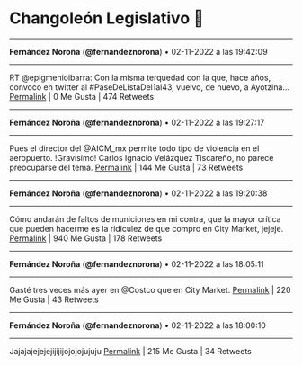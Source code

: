 # Changoleón Legislativo 🙈
*****
**Fernández Noroña** (**@fernandeznorona**) • 02-11-2022 a las 19:42:09
*****
RT @epigmenioibarra: Con la misma terquedad con la que, hace años, convoco en twitter al #PaseDeListaDel1al43, vuelvo, de nuevo, a Ayotzina…
[Permalink](https://twitter.com/fernandeznorona/status/1588013635858665472) | 0 Me Gusta | 474 Retweets
*****
**Fernández Noroña** (**@fernandeznorona**) • 02-11-2022 a las 19:27:17
*****
Pues el director del @AICM_mx permite todo tipo de violencia en el aeropuerto. !Gravísimo! Carlos Ignacio Velázquez Tiscareño, no parece preocuparse del tema.
[Permalink](https://twitter.com/fernandeznorona/status/1588009894652813314) | 144 Me Gusta | 73 Retweets
*****
**Fernández Noroña** (**@fernandeznorona**) • 02-11-2022 a las 19:20:38
*****
Cómo andarán de faltos de municiones en mi contra, que la mayor crítica que pueden hacerme es la ridiculez de que compro en City Market, jejeje.
[Permalink](https://twitter.com/fernandeznorona/status/1588008222333337608) | 940 Me Gusta | 178 Retweets
*****
**Fernández Noroña** (**@fernandeznorona**) • 02-11-2022 a las 18:05:11
*****
Gasté tres veces más ayer en @Costco que en City Market.
[Permalink](https://twitter.com/fernandeznorona/status/1587989232756305920) | 220 Me Gusta | 43 Retweets
*****
**Fernández Noroña** (**@fernandeznorona**) • 02-11-2022 a las 18:00:10
*****
Jajajajejejejijijijojojojujuju
[Permalink](https://twitter.com/fernandeznorona/status/1587987971222867969) | 215 Me Gusta | 34 Retweets